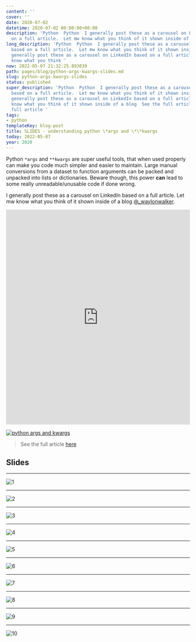 ```yaml
---
content: ''
cover: ''
date: 2020-07-02
datetime: 2020-07-02 00:00:00+00:00
description: 'Python  Python  I generally post these as a carousel on LinkedIn based
  on a full article.  Let mw know what you think of it shown inside of a blog  I generally '
long_description: 'Python  Python  I generally post these as a carousel on LinkedIn
  based on a full article.  Let mw know what you think of it shown inside of a blog  I
  generally post these as a carousel on LinkedIn based on a full article.  Let mw
  know what you think '
now: 2022-05-07 21:32:25.893039
path: pages/blog/python-args-kwargs-slides.md
slug: python-args-kwargs-slides
status: published
super_description: 'Python  Python  I generally post these as a carousel on LinkedIn
  based on a full article.  Let mw know what you think of it shown inside of a blog  I
  generally post these as a carousel on LinkedIn based on a full article.  Let mw
  know what you think of it shown inside of a blog  See the full article  See the
  full article '
tags:
- python
templateKey: blog-post
title: SLIDES - understanding python \*args and \*\*kwargs
today: 2022-05-07
year: 2020
---
```


Python `*args` and `**kwargs` are super useful tools, that when used properly
can make you code much simpler and easier to maintain.  Large manual
conversions from a dataset to function arguments can be packed and unpacked
into lists or dictionaries. Beware though, this power **can** lead to some
really unreadable/unusable code if done wrong.

I generally post these as a carousel on LinkedIn based on a full article.  Let mw know what you think of it shown inside of a blog [@_waylonwalker](https://twitter.com/_WaylonWalker).

<iframe src="https://www.linkedin.com/embed/feed/update/urn:li:ugcPost:6678285914826911744" height="587" width="504" frameborder="0" allowfullscreen="" title="Embedded post"></iframe>


[![python args and kwargs](https://images.waylonwalker.com/python-args-kwargs.png)](https://waylonwalker.com/python-args-kwargs)
> See the full article [here](https://waylonwalker.com/python-args-kwargs)

## Slides

---

![1](https://images.waylonwalker.com/args-kwargs-slide-1.png)

---

![2](https://images.waylonwalker.com/args-kwargs-slide-2.png)

---

![3](https://images.waylonwalker.com/args-kwargs-slide-3.png)

---

![4](https://images.waylonwalker.com/args-kwargs-slide-4.png)

---

![5](https://images.waylonwalker.com/args-kwargs-slide-5.png)

---

![6](https://images.waylonwalker.com/args-kwargs-slide-6.png)

---

![7](https://images.waylonwalker.com/args-kwargs-slide-7.png)

---

![8](https://images.waylonwalker.com/args-kwargs-slide-8.png)

---

![9](https://images.waylonwalker.com/args-kwargs-slide-9.png)

---

![10](https://images.waylonwalker.com/args-kwargs-slide-10.png)